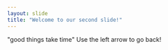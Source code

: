 ```yaml
---
layout: slide
title: "Welcome to our second slide!"
---
```

"good things take time"
Use the left arrow to go back!
